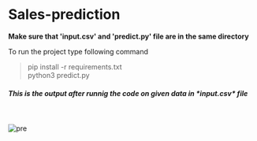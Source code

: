 # Sales-prediction
**Make sure that 'input.csv' and 'predict.py' file are in the same directory**</br>

To run the project type following command</br>
>pip install -r requirements.txt</br>
python3 predict.py</br>


<h5>This is the output after runnig the code on given data in *input.csv* file </h5></br> 

![pre](https://user-images.githubusercontent.com/33174056/83557154-c62ae500-a52e-11ea-9772-afe1c11c764d.jpg)

